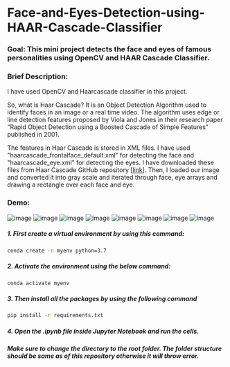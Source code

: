 # Face-and-Eyes-Detection-using-HAAR-Cascade-Classifier

### Goal: This mini project detects the face and eyes of famous personalities using OpenCV and HAAR Cascade Classifier.

### Brief Description:
I have used OpenCV and Haarcascade classifier in this project. 


So, what is Haar Cascade? 
It is an Object Detection Algorithm used to identify faces in an image or a real time video. 
The algorithm uses edge or line detection features proposed by Viola and Jones in their 
research paper “Rapid Object Detection using a Boosted Cascade of Simple Features” published in 2001.


The features in Haar Cascade is stored in XML files. I have used "haarcascade_frontalface_default.xml"
for detecting the face and "haarcascade_eye.xml" for detecting the eyes. I have downloaded these files
from Haar Cascade GitHub repository [[link](https://github.com/opencv/opencv/tree/master/data/haarcascades)].
Then, I loaded our image and converted it into gray scale and iterated through face, eye arrays and drawing a rectangle over each face and eye.

### Demo:
![image](https://user-images.githubusercontent.com/75041273/136523789-680c9391-e333-4a31-85bf-d98c79e4cfb6.png)
![image](https://user-images.githubusercontent.com/75041273/136542492-8773175c-8177-4f8f-83e3-08be9dfaa3ee.png)
![image](https://user-images.githubusercontent.com/75041273/136526001-e6c7f45f-c8fa-48e9-ac27-5a2b792e6ba5.png)
![image](https://user-images.githubusercontent.com/75041273/136542570-b012f6a0-5c4a-458a-8afd-227bea5f54e0.png)
![image](https://user-images.githubusercontent.com/75041273/136543537-7ce8c18b-eff6-448d-a880-7799523a8f07.png)
![image](https://user-images.githubusercontent.com/75041273/136543629-3687b217-fd9d-4a56-8983-7ad1784c98d2.png)
![image](https://user-images.githubusercontent.com/75041273/136544051-f620418a-0c53-4940-bc9e-3bf10ba5b094.png)
![image](https://user-images.githubusercontent.com/75041273/136544143-51aa8a35-5caf-4662-9604-4cd35de5731d.png)

##### 1. First create a virtual environment by using this command:
```bash
conda create -n myenv python=3.7
```
##### 2. Activate the environment using the below command:
```bash
conda activate myenv
```
##### 3. Then install all the packages by using the following command
```bash
pip install -r requirements.txt
```
##### 4. Open the .ipynb file inside Jupyter Notebook and run the cells.

##### Make sure to change the directory to the root folder. The folder structure should be same as of this repository otherwise it will throw error. 
